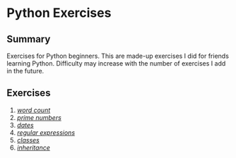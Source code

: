 Python Exercises
================
Summary
-------
Exercises for Python beginners. This are made-up exercises I did for friends learning Python.
Difficulty may increase with the number of exercises I add in the future.

Exercises
---------

1. *[word count](https://github.com/alexprengere/PythonExercises/tree/master/1)*
2. *[prime numbers](https://github.com/alexprengere/PythonExercises/tree/master/2)*
3. *[dates](https://github.com/alexprengere/PythonExercises/tree/master/3)*
4. *[regular expressions](https://github.com/alexprengere/PythonExercises/tree/master/4)*
5. *[classes](https://github.com/alexprengere/PythonExercises/tree/master/5)*
6. *[inheritance](https://github.com/alexprengere/PythonExercises/tree/master/6)*

